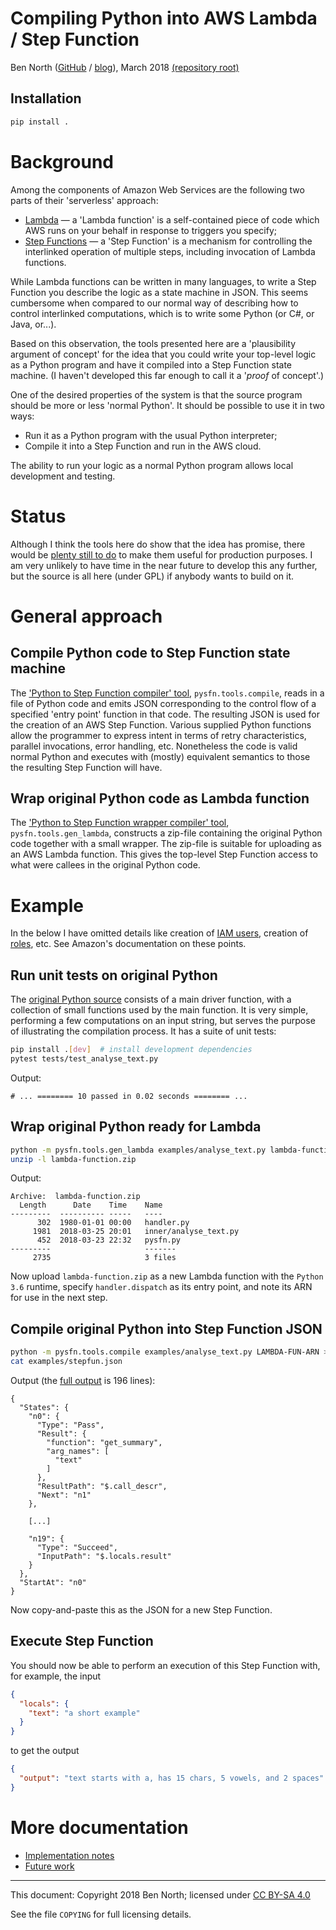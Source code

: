 # Compiling Python into AWS Lambda / Step Function

Ben North
([GitHub](https://www.github.com/bennorth/)
/ [blog](http://www.redfrontdoor.org/blog/)),
March 2018
[(repository root)](https://github.com/bennorth/pyawssfn)


## Installation

```bash
pip install .
```


# Background

Among the components of Amazon Web Services are the following two
parts of their 'serverless' approach:

* [Lambda](https://aws.amazon.com/lambda/) &mdash; a 'Lambda function'
  is a self-contained piece of code which AWS runs on your behalf in
  response to triggers you specify;
* [Step Functions](https://aws.amazon.com/step-functions/) &mdash; a
  'Step Function' is a mechanism for controlling the interlinked
  operation of multiple steps, including invocation of Lambda
  functions.

While Lambda functions can be written in many languages, to write a
Step Function you describe the logic as a state machine in JSON.  This
seems cumbersome when compared to our normal way of describing how to
control interlinked computations, which is to write some Python (or
C#, or Java, or...).

Based on this observation, the tools presented here are a
'plausibility argument of concept' for the idea that you could write
your top-level logic as a Python program and have it compiled into a
Step Function state machine.  (I haven't developed this far enough to
call it a '*proof* of concept'.)

One of the desired properties of the system is that the source program
should be more or less 'normal Python'.  It should be possible to use
it in two ways:

* Run it as a Python program with the usual Python interpreter;
* Compile it into a Step Function and run in the AWS cloud.

The ability to run your logic as a normal Python program allows local
development and testing.


# Status

Although I think the tools here do show that the idea has promise,
there would be [plenty still to do](future-work.md) to make them
useful for production purposes.  I am very unlikely to have time in
the near future to develop this any further, but the source is all
here (under GPL) if anybody wants to build on it.


# General approach

## Compile Python code to Step Function state machine

The ['Python to Step Function compiler' tool](src/pysfn/tools/compile.py),
`pysfn.tools.compile`,
reads in a file of Python code and emits JSON corresponding to the
control flow of a specified 'entry point' function in that code.  The
resulting JSON is used for the creation of an AWS Step Function.
Various supplied Python functions allow the programmer to express
intent in terms of retry characteristics, parallel invocations, error
handling, etc.  Nonetheless the code is valid normal Python and
executes with (mostly) equivalent semantics to those the resulting
Step Function will have.

## Wrap original Python code as Lambda function

The ['Python to Step Function wrapper compiler' tool](
src/pysfn/tools/gen_lambda.py), `pysfn.tools.gen_lambda`,
constructs a zip-file containing the original Python
code together with a small wrapper.  The zip-file is suitable for
uploading as an AWS Lambda function.  This gives the top-level Step
Function access to what were callees in the original Python code.


# Example

In the below I have omitted details like creation of
[IAM users](https://docs.aws.amazon.com/IAM/latest/UserGuide/id_users.html),
creation of
[roles](https://docs.aws.amazon.com/IAM/latest/UserGuide/id_roles.html),
etc.  See Amazon's documentation on these points.


## Run unit tests on original Python

The [original Python source](examples/analyse_text.py) consists of a
main
driver function, with a collection of small functions used by the main
function.  It is very simple, performing a few computations on an
input string, but serves the purpose of illustrating the compilation
process.  It has a suite of unit tests:

```bash
pip install .[dev]  # install development dependencies
pytest tests/test_analyse_text.py
```

Output:
```
# ... ======== 10 passed in 0.02 seconds ======== ...
```

## Wrap original Python ready for Lambda

```bash
python -m pysfn.tools.gen_lambda examples/analyse_text.py lambda-function.zip
unzip -l lambda-function.zip
```

Output:
```
Archive:  lambda-function.zip
  Length      Date    Time    Name
---------  ---------- -----   ----
      302  1980-01-01 00:00   handler.py
     1981  2018-03-25 20:01   inner/analyse_text.py
      452  2018-03-23 22:32   pysfn.py
---------                     -------
     2735                     3 files
```

Now upload `lambda-function.zip` as a new Lambda function with the
`Python 3.6` runtime, specify `handler.dispatch` as its entry point,
and note its ARN for use in the next step.

## Compile original Python into Step Function JSON

```bash
python -m pysfn.tools.compile examples/analyse_text.py LAMBDA-FUN-ARN > examples/stepfun.json
cat examples/stepfun.json
```

Output (the [full output](examples/stepfun.json) is 196 lines):
```
{
  "States": {
    "n0": {
      "Type": "Pass",
      "Result": {
        "function": "get_summary",
        "arg_names": [
          "text"
        ]
      },
      "ResultPath": "$.call_descr",
      "Next": "n1"
    },

    [...]

    "n19": {
      "Type": "Succeed",
      "InputPath": "$.locals.result"
    }
  },
  "StartAt": "n0"
}
```

Now copy-and-paste this as the JSON for a new Step Function.

## Execute Step Function

You should now be able to perform an execution of this Step Function with,
for example, the input
```json
{
  "locals": {
    "text": "a short example"
  }
}
```
to get the output
```json
{
  "output": "text starts with a, has 15 chars, 5 vowels, and 2 spaces"
}
```


# More documentation

* [Implementation notes](implementation-notes.md)
* [Future work](future-work.md)


---

This document: Copyright 2018 Ben North; licensed under
[CC BY-SA 4.0](http://creativecommons.org/licenses/by-sa/4.0/)

See the file `COPYING` for full licensing details.
